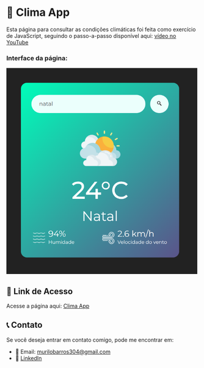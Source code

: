 # 📌 Clima App

Esta página para consultar as condições climáticas foi feita como exercício de JavaScript, seguindo o passo-a-passo disponível aqui:
[vídeo no YouTube](https://youtu.be/MIYQR-Ybrn4?si=mSBzxXZWXfAjSrvY)

### Interface da página:
<img src="images/interface.png" alt="Interface" width="500" />

## 🔗 Link de Acesso

Acesse a página aqui: [Clima App](https://clima-app-one-pearl.vercel.app/)

## 📞 Contato

Se você deseja entrar em contato comigo, pode me encontrar em:
- 📧 Email: murilobarros304@gmail.com
- 🔗 [LinkedIn](https://www.linkedin.com/in/murilo-barros-955b721ab/)

